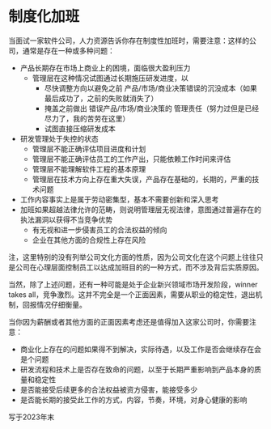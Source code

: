 # 制度化加班

当面试一家软件公司，人力资源告诉你存在制度性加班时，需要注意：这样的公司，通常是存在一种或多种问题：

- 产品长期存在市场上商业上的困境，面临很大盈利压力
  - 管理层在这种情况试图通过长期施压研发进度，以
    - 尽快调整方向以避免之前 产品/市场/商业决策错误的沉没成本（如果最后成功了，之前的失败就消失了）
    - 掩盖之前做出 错误产品/市场/商业决策的 管理责任（努力过但是已经尽力了，我的苦劳在这里）
    - 试图直接压缩研发成本
- 研发管理处于失控的状态
  - 管理层不能正确评估项目进度和计划
  - 管理层不能正确评估员工的工作产出，只能依赖工作时间来评估
  - 管理层不能理解软件工程的基本原理
  - 管理层在技术方向上存在重大失误，产品存在基础的，长期的，严重的技术问题
- 工作内容事实上是属于劳动密集型，基本不需要创新和深入思考
- 加班如果超越法律允许的范畴，则说明管理层无视法律，意图通过普遍存在的执法漏洞以获得不当竞争优势
  - 有无视和进一步侵害员工的合法权益的倾向
  - 企业在其他方面的合规性上存在风险

注，这里特别的没有列举公司文化方面的性质，因为公司文化在这个问题上往往只是公司在心理层面控制员工以达成加班目的的一种方式，而不涉及背后实质原因。

当然，除了上述问题，还有一种可能是处于企业新兴领域市场开发阶段，winner takes all，竞争激烈。这并不完全是一个正面因素，需要从职业的稳定性，退出机制，回报情况仔细衡量。

当你因为薪酬或者其他方面的正面因素考虑还是值得加入这家公司时，你需要注意：

- 商业化上存在的问题如果得不到解决，实际待遇，以及工作是否会继续存在会是个问题
- 研发流程和技术上是否存在致命的问题，以至于长期严重影响到产品本身的质量和稳定性
- 是否能接受后续更多的合法权益被资方侵害，能接受多少
- 是否能长期的接受此工作的方式，内容，节奏，环境，对身心健康的影响

写于2023年末
